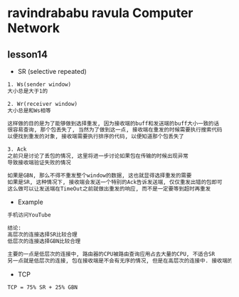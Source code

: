 ravindrababu ravula Computer Network
====================================

## lesson14

* SR (selective repeated)

```txt
1. Ws(sender window)
大小总是大于1的

2. Wr(receiver window)
大小总是和Ws相等

这样做的目的是为了能够做到选择重发, 因为接收端的buff和发送端的buff大小一致的话
很容易查询, 那个包丢失了, 当然为了做到这一点, 接收端在重发的时候需要执行搜索代码
以便找到重发的对象, 接收端需要执行排序的代码, 以便知道那个包丢失了

3. Ack
之前只是讨论了丢包的情况, 这里将进一步讨论如果包在传输的时候出现异常
导致接收端验证失败的情况

如果是GBN, 那么不得不重发整个window的数据, 这也就显得选择重发的需要
如果是SR, 这种情况下, 接收端会发送一个特别的Ack告诉发送端, 仅仅重发出错的包即可
这么做可以让发送端在TimeOut之前就做出重发的响应, 而不是一定要等到超时再重发
```

* Example

```txt
手机访问YouTube

结论:
高层次的连接选择SR比较合理
低层次的连接选择GBN比较合理

主要的一点是低层次的连接中, 路由器的CPU被路由查询应用占去大量的CPU, 不适合SR
另一点就是低层次的连接, 包在接收端是不会有无序的情况, 但是在高层次的连接中. 接收端的包是可能无序的
```

* TCP

```txt
TCP = 75% SR + 25% GBN
```
